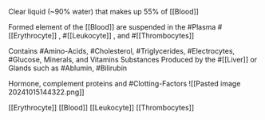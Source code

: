 Clear liquid (~90% water) that makes up 55% of [[Blood]]

Formed element of the [[Blood]] are suspended in the #Plasma
	#[[Erythrocyte]] , #[[Leukocyte]] , and #[[Thrombocytes]] 

Contains #Amino-Acids, #Cholesterol, #Triglycerides, #Electrocytes, #Glucose, Minerals, and Vitamins
	Substances Produced by the #[[Liver]] or Glands such as #Ablumin, #Bilirubin

Hormone, complement proteins and #Clotting-Factors 
	![[Pasted image 20241015144322.png]]

[[Erythrocyte]]
[[Blood]]
[[Leukocyte]]
[[Thrombocytes]]